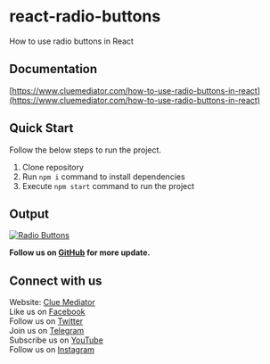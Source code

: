 # react-radio-buttons

How to use radio buttons in React

## Documentation

[https://www.cluemediator.com/how-to-use-radio-buttons-in-react](https://www.cluemediator.com/how-to-use-radio-buttons-in-react)

## Quick Start

Follow the below steps to run the project.

1. Clone repository
2. Run `npm i` command to install dependencies
3. Execute `npm start` command to run the project

## Output

[![Radio Buttons](https://www.cluemediator.com/wp-content/uploads/2022/01/output-how-to-use-radio-buttons-in-react-clue-mediator.gif)](https://www.cluemediator.com/how-to-use-radio-buttons-in-react)

**Follow us on [GitHub](https://github.com/cluemediator) for more update.**

## Connect with us

Website: [Clue Mediator](https://www.cluemediator.com)  
Like us on [Facebook](https://www.facebook.com/thecluemediator)  
Follow us on [Twitter](https://twitter.com/cluemediator)  
Join us on [Telegram](https://t.me/cluemediator)  
Subscribe us on [YouTube](https://www.youtube.com/ClueMediator)  
Follow us on [Instagram](https://www.instagram.com/clue_mediator)
